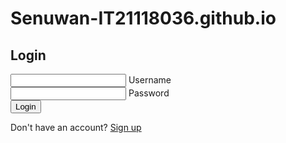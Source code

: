 # Senuwan-IT21118036.github.io
<html>
<head>
	<meta charset="UTF-8">
	<meta name="viewport" content="width=device-width, initial-scale=1.0">
	<title>Login Page</title>
	<link rel="stylesheet" type="text/css" href="style.css">
</head>
<body>
	<div class="login-box">
		<h2>Login</h2>
		<form>
			<div class="user-box">
				<input type="text" name="" required="">
				<label>Username</label>
			</div>
			<div class="user-box">
				<input type="password" name="" required="">
				<label>Password</label>
			</div>
			<a href="https://mail.google.com/mail/u/0/#inbox">
				<input type="submit" name="" value="Login">
			</a>
			<p class="signup-link">Don't have an account? <a href="https://mail.google.com/mail/u/0/#inbox">Sign up</a></p>
		</form>
	</div>
</body>
</html>
